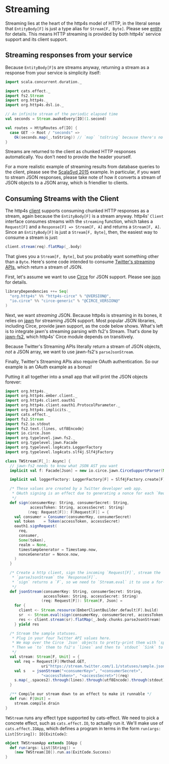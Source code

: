 
# Streaming

Streaming lies at the heart of the http4s model of HTTP, in the literal sense that `EntityBody[F]`
is just a type alias for `Stream[F, Byte]`. Please see [entity] for details. This means
HTTP streaming is provided by both http4s' service support and its client support.


## Streaming responses from your service

Because `EntityBody[F]`s are streams anyway, returning a stream as a response from your service is
simplicity itself:

```scala mdoc:silent
import scala.concurrent.duration._

import cats.effect._
import fs2.Stream
import org.http4s._
import org.http4s.dsl.io._

// An infinite stream of the periodic elapsed time
val seconds = Stream.awakeEvery[IO](1.second)

val routes = HttpRoutes.of[IO] {
  case GET -> Root / "seconds" =>
    Ok(seconds.map(_.toString)) // `map` `toString` because there's no `EntityEncoder` for `Duration`
}
```

Streams are returned to the client as chunked HTTP responses automatically. You don't need to provide the header yourself.

For a more realistic example of streaming results from database queries to the client, please see the
[ScalaSyd 2015] example. In particular, if you want to stream JSON responses, please take note of how
it converts a stream of JSON objects to a JSON array, which is friendlier to clients.

## Consuming Streams with the Client

The http4s [client] supports consuming chunked HTTP responses as a stream, again because the
`EntityBody[F]` is a stream anyway. http4s' `Client` interface consumes streams with the `streaming`
function, which takes a `Request[F]` and a `Response[F] => Stream[F, A]` and returns a
`Stream[F, A]`. Since an `EntityBody[F]` is just a `Stream[F, Byte]`, then, the easiest way
to consume a stream is just:

```scala
client.stream(req).flatMap(_.body)
```

That gives you a `Stream[F, Byte]`, but you probably want something other than a `Byte`.
Here's some code intended to consume [Twitter's streaming APIs], which return a stream of JSON.

First, let's assume we want to use [Circe] for JSON support. Please see [json] for details.

```scala
libraryDependencies ++= Seq(
  "org.http4s" %% "http4s-circe" % "@VERSION@",
  "io.circe" %% "circe-generic" % "@CIRCE_VERSION@"
)
```

Next, we want _streaming_ JSON. Because http4s is streaming in its bones, it relies on [jawn] for
streaming JSON support. Most popular JSON libraries, including Circe, provide jawn support, as
the code below shows. What's left is to integrate jawn's streaming parsing with fs2's Stream.
That's done by [jawn-fs2], which http4s' Circe module depends on transitively.

Because Twitter's Streaming APIs literally return a stream of JSON objects, _not_ a JSON array,
we want to use jawn-fs2's `parseJsonStream`.

Finally, Twitter's Streaming APIs also require OAuth authentication. So our example is an OAuth
example as a bonus!

Putting it all together into a small app that will print the JSON objects forever:

```scala mdoc:reset:silent
import org.http4s._
import org.http4s.ember.client._
import org.http4s.client.oauth1
import org.http4s.client.oauth1.ProtocolParameter._
import org.http4s.implicits._
import cats.effect._
import fs2.Stream
import fs2.io.stdout
import fs2.text.{lines, utf8Encode}
import io.circe.Json
import org.typelevel.jawn.fs2._
import org.typelevel.jawn.Facade
import org.typelevel.log4cats.LoggerFactory
import org.typelevel.log4cats.slf4j.Slf4jFactory

class TWStream[F[_]: Async] {
  // jawn-fs2 needs to know what JSON AST you want
  implicit val f: Facade[Json] = new io.circe.jawn.CirceSupportParser(None, false).facade

  implicit val loggerFactory: LoggerFactory[F] = Slf4jFactory.create[F]

  /* These values are created by a Twitter developer web app.
   * OAuth signing is an effect due to generating a nonce for each `Request`.
   */
  def sign(consumerKey: String, consumerSecret: String, 
           accessToken: String, accessSecret: String)
          (req: Request[F]): F[Request[F]] = {
    val consumer = Consumer(consumerKey, consumerSecret)
    val token    = Token(accessToken, accessSecret)
    oauth1.signRequest(
      req,
      consumer,
      Some(token),
      realm = None,
      timestampGenerator = Timestamp.now,
      nonceGenerator = Nonce.now,
    )
  }

  /* Create a http client, sign the incoming `Request[F]`, stream the `Response[IO]`, and
   * `parseJsonStream` the `Response[F]`.
   * `sign` returns a `F`, so we need to `Stream.eval` it to use a for-comprehension.
   */
  def jsonStream(consumerKey: String, consumerSecret: String, 
                 accessToken: String, accessSecret: String)
                (req: Request[F]): Stream[F, Json] =
    for {
      client <- Stream.resource(EmberClientBuilder.default[F].build)
      sr  <- Stream.eval(sign(consumerKey, consumerSecret, accessToken, accessSecret)(req))
      res <- client.stream(sr).flatMap(_.body.chunks.parseJsonStream)
    } yield res

  /* Stream the sample statuses.
   * Plug in your four Twitter API values here.
   * We map over the Circe `Json` objects to pretty-print them with `spaces2`.
   * Then we `to` them to fs2's `lines` and then to `stdout` `Sink` to print them.
   */
  val stream: Stream[F, Unit] = {
    val req = Request[F](Method.GET, 
                uri"https://stream.twitter.com/1.1/statuses/sample.json")
    val s   = jsonStream("<consumerKey>", "<consumerSecret>",
                "<accessToken>", "<accessSecret>")(req)
    s.map(_.spaces2).through(lines).through(utf8Encode).through(stdout)
  }

  /** Compile our stream down to an effect to make it runnable */
  def run: F[Unit] =
    stream.compile.drain
}
```

`TWStream` runs any effect type supported by cats-effect.  We need to
pick a concrete effect, such as `cats.effect.IO`, to actually run it.
We'll make use of `cats.effect.IOApp`, which defines a program in terms
in the form `run(args: List[String]): IO[ExitCode]`:

```scala mdoc:silent
object TWStreamApp extends IOApp {
  def run(args: List[String]) =
    (new TWStream[IO]).run.as(ExitCode.Success)
}
```

[client]: client.md
[entity]: entity.md
[ScalaSyd 2015]: https://bitbucket.org/da_terry/scalasyd-doobie-http4s
[json]: json.md
[jawn]: https://github.com/non/jawn
[jawn-fs2]: https://github.com/typelevel/jawn-fs2
[Twitter's streaming APIs]: https://dev.twitter.com/streaming/overview
[circe]: https://circe.github.io/circe/
